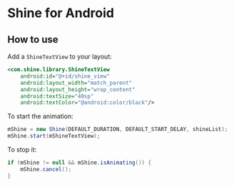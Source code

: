 # Shine for Android


## How to use

Add a `ShineTextView` to your layout:
```xml
<com.shine.library.ShineTextView
    android:id="@+id/shine_view"
    android:layout_width="match_parent"
    android:layout_height="wrap_content"
    android:textSize="40sp"
    android:textColor="@android:color/black"/>
```

To start the animation:
```java
mShine = new Shine(DEFAULT_DURATION, DEFAULT_START_DELAY, shineList);
mShine.start(mShineTextView);
```

To stop it:
```java
if (mShine != null && mShine.isAnimating()) {
    mShine.cancel();
}
```
